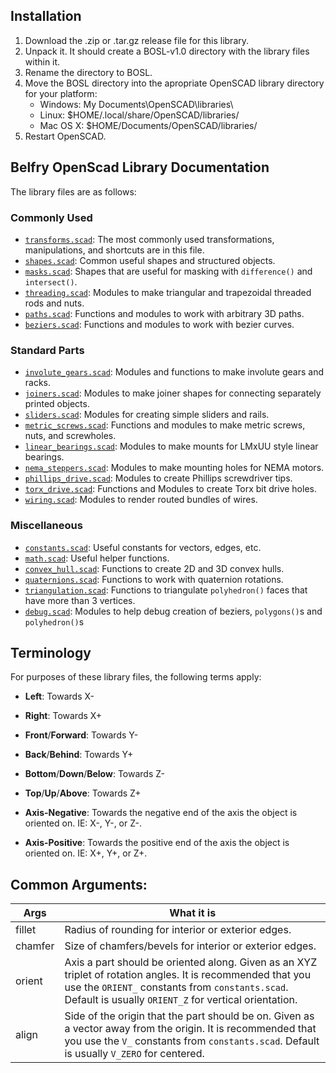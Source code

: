 ## Installation
1. Download the .zip or .tar.gz release file for this library.
2. Unpack it. It should create a BOSL-v1.0 directory with the library files within it.
3. Rename the directory to BOSL.
4. Move the BOSL directory into the apropriate OpenSCAD library directory for your platform:
    - Windows: My Documents\OpenSCAD\libraries\
    - Linux: $HOME/.local/share/OpenSCAD/libraries/
    - Mac OS X: $HOME/Documents/OpenSCAD/libraries/
5. Restart OpenSCAD.


## Belfry OpenScad Library Documentation
The library files are as follows:

### Commonly Used
  - [`transforms.scad`](transforms.scad): The most commonly used transformations, manipulations, and shortcuts are in this file.
  - [`shapes.scad`](shapes.scad): Common useful shapes and structured objects.
  - [`masks.scad`](masks.scad): Shapes that are useful for masking with `difference()` and `intersect()`.
  - [`threading.scad`](threading.scad): Modules to make triangular and trapezoidal threaded rods and nuts.
  - [`paths.scad`](paths.scad): Functions and modules to work with arbitrary 3D paths.
  - [`beziers.scad`](beziers.scad): Functions and modules to work with bezier curves.

### Standard Parts
  - [`involute_gears.scad`](involute_gears.scad): Modules and functions to make involute gears and racks.
  - [`joiners.scad`](joiners.scad): Modules to make joiner shapes for connecting separately printed objects.
  - [`sliders.scad`](sliders.scad): Modules for creating simple sliders and rails.
  - [`metric_screws.scad`](metric_screws.scad): Functions and modules to make metric screws, nuts, and screwholes.
  - [`linear_bearings.scad`](linear_bearings.scad): Modules to make mounts for LMxUU style linear bearings.
  - [`nema_steppers.scad`](nema_steppers.scad): Modules to make mounting holes for NEMA motors.
  - [`phillips_drive.scad`](phillips_drive.scad): Modules to create Phillips screwdriver tips.
  - [`torx_drive.scad`](torx_drive.scad): Functions and Modules to create Torx bit drive holes.
  - [`wiring.scad`](wiring.scad): Modules to render routed bundles of wires.

### Miscellaneous
  - [`constants.scad`](constants.scad): Useful constants for vectors, edges, etc.
  - [`math.scad`](math.scad): Useful helper functions.
  - [`convex_hull.scad`](convex_hull.scad): Functions to create 2D and 3D convex hulls.
  - [`quaternions.scad`](quaternions.scad): Functions to work with quaternion rotations.
  - [`triangulation.scad`](triangulation.scad): Functions to triangulate `polyhedron()` faces that have more than 3 vertices.
  - [`debug.scad`](debug.scad): Modules to help debug creation of beziers, `polygons()`s and `polyhedron()`s

## Terminology
For purposes of these library files, the following terms apply:
- **Left**: Towards X-
- **Right**: Towards X+
- **Front**/**Forward**: Towards Y-
- **Back**/**Behind**: Towards Y+
- **Bottom**/**Down**/**Below**: Towards Z-
- **Top**/**Up**/**Above**: Towards Z+

- **Axis-Negative**: Towards the negative end of the axis the object is oriented on.  IE: X-, Y-, or Z-.
- **Axis-Positive**: Towards the positive end of the axis the object is oriented on.  IE: X+, Y+, or Z+.

## Common Arguments:

Args    | What it is
------- | ----------------------------------------
fillet  | Radius of rounding for interior or exterior edges.
chamfer | Size of chamfers/bevels for interior or exterior edges.
orient  | Axis a part should be oriented along.  Given as an XYZ triplet of rotation angles.  It is recommended that you use the `ORIENT_` constants from `constants.scad`.  Default is usually `ORIENT_Z` for vertical orientation.
align   | Side of the origin that the part should be on.  Given as a vector away from the origin.  It is recommended that you use the `V_` constants from `constants.scad`.  Default is usually `V_ZERO` for centered.



